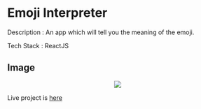 

# Emoji Interpreter

Description : An app which will tell you the meaning of the emoji.

Tech Stack : ReactJS

## Image 
<div align="center">
<img src="![image](https://user-images.githubusercontent.com/95525622/180636641-0dba46dd-00a1-4f11-b6b5-f5eb31b560cd.png)
 width="90%"/>
</div>

Live project is [here]()
